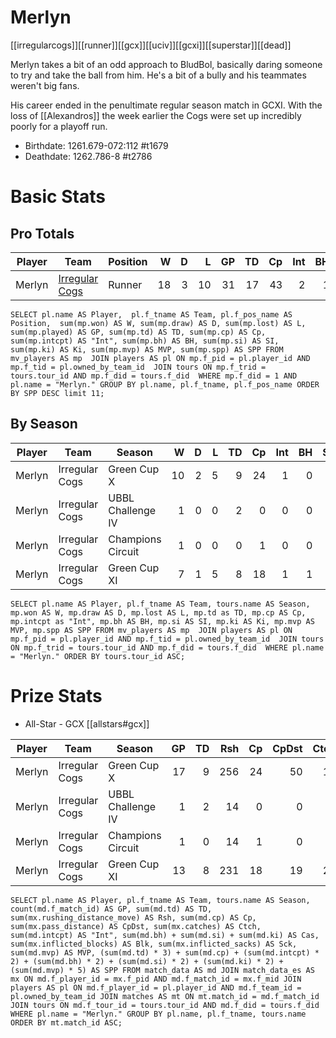 # Merlyn

[[irregularcogs]][[runner]][[gcx]][[uciv]][[gcxi]][[superstar]][[dead]]

Merlyn takes a bit of an odd approach to BludBol, basically daring someone to try and take the ball from him. He's a bit of a bully and his teammates weren't big fans. 

His career ended in the penultimate regular season match in GCXI. With the loss of [[Alexandros]] the week earlier the Cogs were set up incredibly poorly for a playoff run.

* Birthdate: 1261.679-072:112 #t1679
* Deathdate: 1262.786-8 #t2786 

# Basic Stats

## Pro Totals

| Player           | Team        | Position      | W | D | L | GP | TD | Cp | Int | BH | SI | Ki | MVP | SPP |
|------------------|-------------|---------------|--:|--:|--:|---:|---:|---:|----:|---:|---:|---:|----:|----:|
| Merlyn | [Irregular Cogs](../teams/irregularcogs) | Runner   |   18 |    3 |   10 |   31 |   17 |   43 |    2 |    1 |    0 |    0 |    4 |  120 |


```
SELECT pl.name AS Player,  pl.f_tname AS Team, pl.f_pos_name AS Position,  sum(mp.won) AS W, sum(mp.draw) AS D, sum(mp.lost) AS L, sum(mp.played) AS GP, sum(mp.td) AS TD, sum(mp.cp) AS Cp, sum(mp.intcpt) AS "Int", sum(mp.bh) AS BH, sum(mp.si) AS SI, sum(mp.ki) AS Ki, sum(mp.mvp) AS MVP, sum(mp.spp) AS SPP FROM mv_players AS mp  JOIN players AS pl ON mp.f_pid = pl.player_id AND mp.f_tid = pl.owned_by_team_id  JOIN tours ON mp.f_trid = tours.tour_id AND mp.f_did = tours.f_did  WHERE mp.f_did = 1 AND pl.name = "Merlyn." GROUP BY pl.name, pl.f_tname, pl.f_pos_name ORDER BY SPP DESC limit 11;
```

## By Season

| Player | Team         | Season          | W | D | L | TD | Cp | Int | BH | SI | Ki | MVP | SPP |
|--------|--------------|-----------------|--:|--:|--:|---:|---:|----:|---:|---:|---:|----:|----:|
| Merlyn | Irregular Cogs | Green Cup X       |   10 |    2 |    5 |    9 |   24 |    1 |    0 |    0 |    0 |    3 |   68 |
| Merlyn | Irregular Cogs | UBBL Challenge IV |    1 |    0 |    0 |    2 |    0 |    0 |    0 |    0 |    0 |    0 |    6 |
| Merlyn | Irregular Cogs | Champions Circuit |    1 |    0 |    0 |    0 |    1 |    0 |    0 |    0 |    0 |    0 |    1 |
| Merlyn | Irregular Cogs | Green Cup XI      |    7 |    1 |    5 |    8 |   18 |    1 |    1 |    0 |    0 |    1 |   51 |


```
SELECT pl.name AS Player, pl.f_tname AS Team, tours.name AS Season, mp.won AS W, mp.draw AS D, mp.lost AS L, mp.td as TD, mp.cp AS Cp, mp.intcpt as "Int", mp.bh AS BH, mp.si AS SI, mp.ki AS Ki, mp.mvp AS MVP, mp.spp AS SPP FROM mv_players AS mp  JOIN players AS pl ON mp.f_pid = pl.player_id AND mp.f_tid = pl.owned_by_team_id  JOIN tours ON mp.f_trid = tours.tour_id AND mp.f_did = tours.f_did  WHERE pl.name = "Merlyn." ORDER BY tours.tour_id ASC;
```

# Prize Stats

* All-Star - GCX [[allstars#gcx]]

| Player | Team         | Season          | GP | TD | Rsh | Cp | CpDst | Ctch | Int | Cas | Blk | Sck | MVP | SPP |
|--------|--------------|-----------------|---:|---:|----:|---:|------:|-----:|----:|----:|----:|----:|----:|----:|
| Merlyn | Irregular Cogs | Green Cup X       | 17 |    9 |  256 |   24 |    50 |   14 |    1 |    0 |    9 |    1 |    3 |   68 |
| Merlyn | Irregular Cogs | UBBL Challenge IV |  1 |    2 |   14 |    0 |     0 |    3 |    0 |    0 |    1 |    0 |    0 |    6 |
| Merlyn | Irregular Cogs | Champions Circuit |  1 |    0 |   14 |    1 |     0 |    1 |    0 |    0 |    5 |    1 |    0 |    1 |
| Merlyn | Irregular Cogs | Green Cup XI      | 13 |    8 |  231 |   18 |    19 |   21 |    1 |    1 |   26 |    5 |    1 |   51 |

```
SELECT pl.name AS Player, pl.f_tname AS Team, tours.name AS Season, count(md.f_match_id) AS GP, sum(md.td) AS TD, sum(mx.rushing_distance_move) AS Rsh, sum(md.cp) AS Cp, sum(mx.pass_distance) AS CpDst, sum(mx.catches) AS Ctch, sum(md.intcpt) AS "Int", sum(md.bh) + sum(md.si) + sum(md.ki) AS Cas, sum(mx.inflicted_blocks) AS Blk, sum(mx.inflicted_sacks) AS Sck, sum(md.mvp) AS MVP, (sum(md.td) * 3) + sum(md.cp) + (sum(md.intcpt) * 2) + (sum(md.bh) * 2) + (sum(md.si) * 2) + (sum(md.ki) * 2) + (sum(md.mvp) * 5) AS SPP FROM match_data AS md JOIN match_data_es AS mx ON md.f_player_id = mx.f_pid AND md.f_match_id = mx.f_mid JOIN players AS pl ON md.f_player_id = pl.player_id AND md.f_team_id = pl.owned_by_team_id JOIN matches AS mt ON mt.match_id = md.f_match_id JOIN tours ON md.f_tour_id = tours.tour_id AND md.f_did = tours.f_did WHERE pl.name = "Merlyn." GROUP BY pl.name, pl.f_tname, tours.name ORDER BY mt.match_id ASC;
```